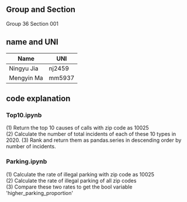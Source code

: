 ## Group and Section
Group 36 Section 001
## name and UNI
 Name | UNI
  ------------- | -------------
 Ningyu Jia  | nj2459
 Mengyin Ma  | mm5937
 
## code explanation
### Top10.ipynb
(1) Return the top 10 causes of calls with zip code as 10025<br>
(2) Calculate the number of total incidents of each of these 10 types in 2020.
(3) Rank and return them as pandas.series in descending order by number of incidents.

### Parking.ipynb
(1) Calculate the rate of illegal parking with zip code as 10025<br>
(2) Calculate the rate of illegal parking of all zip codes<br>
(3) Compare these two rates to get the bool variable 'higher_parking_proportion' <br>

